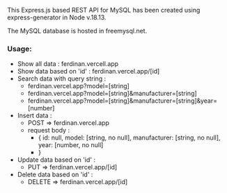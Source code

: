 This Express.js based REST API for MySQL has been created using express-generator in Node v.18.13.

The MySQL database is hosted in freemysql.net.

### Usage:

 - Show all data : ferdinan.vercell.app
 - Show data based on 'id' : ferdinan.vercel.app/[id]
 - Search data with query string :
	 - ferdinan.vercel.app?model=[string]
	 - ferdinan.vercel.app?model=[string]&manufacturer=[string]
	 - ferdinan.vercel.app?model=[string]&manufacturer=[string]&year=[number]
 - Insert data :
	 - POST => ferdinan.vercel.app
	 - request body :
		 - {
			  id: null,
			  model: [string, no null],
			  manufacturer: [string, no null],
			  year: [number, no null]
		 - }
 - Update data based on 'id' :
	 - PUT => ferdinan.vercel.app/[id]
 - Delete data based on 'id' :
	 - DELETE => ferdinan.vercel.app/[id]
